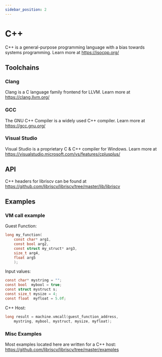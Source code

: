 ```yaml
---
sidebar_position: 2
---
```


# C++

C++ is a general-purpose programming language with a bias towards systems programming. Learn more at https://isocpp.org/

## Toolchains

### Clang

Clang is a C language family frontend for LLVM. Learn more at https://clang.llvm.org/

### GCC

The GNU C++ Compiler is a widely used C++ compiler. Learn more at https://gcc.gnu.org/

### Visual Studio

Visual Studio is a proprietary C & C++ compiler for Windows. Learn more at https://visualstudio.microsoft.com/vs/features/cplusplus/

## API

C++ headers for libriscv can be found at https://github.com/libriscv/libriscv/tree/master/lib/libriscv

## Examples

### VM call example

Guest Function:
```c
long my_function(
    const char* arg1, 
    const bool arg2, 
    const struct my_struct* arg3, 
    size_t arg4, 
    float arg5
    );
```

Input values:
```c
const char* mystring = "";
const bool  mybool = true;
const struct mystruct s;
const size_t mysize = 4;
const float  myfloat = 5.0f;
```

C++ Host:
```cpp
long result = machine.vmcall(guest_function_address,
	mystring, mybool, mystruct, mysize, myfloat);
```

### Misc Examples

Most examples located here are written for a C++ host: https://github.com/libriscv/libriscv/tree/master/examples

